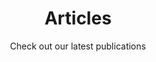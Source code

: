 ---
title: Articles
section_title: Check out our latest publications
subtitle: Check out our latest publications
img: /articles_data/title-img.png
---